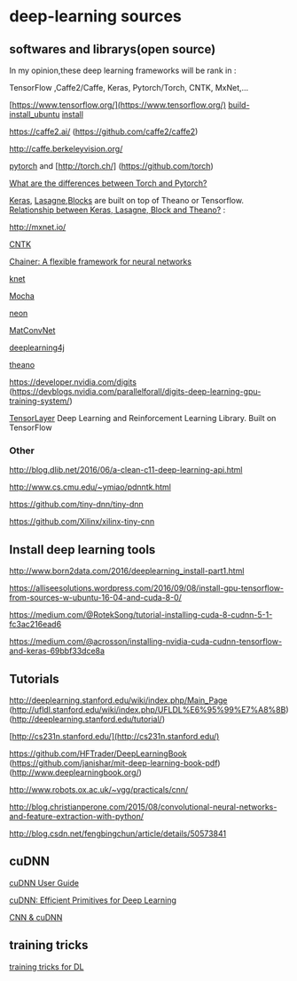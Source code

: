 # deep-learning sources

## softwares and librarys(open source)

In my opinion,these deep learning frameworks will be rank in :

TensorFlow ,Caffe2/Caffe, Keras, Pytorch/Torch, CNTK, MxNet,...


[https://www.tensorflow.org/](https://www.tensorflow.org/)  [build-install_ubuntu](https://alliseesolutions.wordpress.com/2016/09/08/install-gpu-tensorflow-from-sources-w-ubuntu-16-04-and-cuda-8-0/) [install](https://www.tensorflow.org/install/)   

https://caffe2.ai/ (https://github.com/caffe2/caffe2)  

http://caffe.berkeleyvision.org/ 

[pytorch](http://pytorch.org/) and 
[http://torch.ch/]  (https://github.com/torch) 

[What are the differences between Torch and Pytorch?](https://www.quora.com/What-are-the-differences-between-Torch-and-Pytorch)

[Keras](https://keras.io/), [Lasagne](https://github.com/Lasagne/Lasagne),[Blocks](https://github.com/mila-udem/blocks) are built on top of Theano or Tensorflow. 
 [Relationship between Keras, Lasagne, Block and Theano?](https://stackoverflow.com/questions/37088838/relationship-between-keras-lasagne-block-and-theano) : 
 
http://mxnet.io/  

[CNTK](https://github.com/Microsoft/CNTK)

[Chainer: A flexible framework for neural networks](https://chainer.org/)

[knet](https://github.com/denizyuret/Knet.jl)

[Mocha](https://github.com/pluskid/Mocha.jl)

[neon](https://github.com/NervanaSystems/neon)

[MatConvNet](http://www.vlfeat.org/matconvnet/)

[deeplearning4j](https://deeplearning4j.org/)

[theano](http://deeplearning.net/software/theano/) 

https://developer.nvidia.com/digits (https://devblogs.nvidia.com/parallelforall/digits-deep-learning-gpu-training-system/)

[TensorLayer](https://github.com/zsdonghao/tensorlayer) Deep Learning and Reinforcement Learning Library. Built on TensorFlow


### Other
http://blog.dlib.net/2016/06/a-clean-c11-deep-learning-api.html 

http://www.cs.cmu.edu/~ymiao/pdnntk.html 

https://github.com/tiny-dnn/tiny-dnn 

https://github.com/Xilinx/xilinx-tiny-cnn 

## Install deep learning tools

http://www.born2data.com/2016/deeplearning_install-part1.html

https://alliseesolutions.wordpress.com/2016/09/08/install-gpu-tensorflow-from-sources-w-ubuntu-16-04-and-cuda-8-0/

https://medium.com/@RotekSong/tutorial-installing-cuda-8-cudnn-5-1-fc3ac216ead6

https://medium.com/@acrosson/installing-nvidia-cuda-cudnn-tensorflow-and-keras-69bbf33dce8a

## Tutorials
http://deeplearning.stanford.edu/wiki/index.php/Main_Page (http://ufldl.stanford.edu/wiki/index.php/UFLDL%E6%95%99%E7%A8%8B) (http://deeplearning.stanford.edu/tutorial/) 

[http://cs231n.stanford.edu/](http://cs231n.stanford.edu/)

https://github.com/HFTrader/DeepLearningBook (https://github.com/janishar/mit-deep-learning-book-pdf) (http://www.deeplearningbook.org/)

http://www.robots.ox.ac.uk/~vgg/practicals/cnn/ 

http://blog.christianperone.com/2015/08/convolutional-neural-networks-and-feature-extraction-with-python/ 

http://blog.csdn.net/fengbingchun/article/details/50573841


##  cuDNN
[cuDNN User Guide](https://github.com/hwdong/deep-learning/blob/master/CUDNN_Library.pdf) 

[cuDNN: Efficient Primitives for Deep Learning](https://arxiv.org/pdf/1410.0759.pdf)

[CNN & cuDNN](https://piazza-resources.s3.amazonaws.com/i48o74a0lqu0/i5c0kpv2a0v1nj/10CNNcuDNN.pdf?AWSAccessKeyId=AKIAIEDNRLJ4AZKBW6HA&Expires=1497699006&Signature=iecBBe8ZnGVDJRfC%2BoolGd3gdqI%3D)


## training tricks
[training tricks for DL](https://github.com/hwdong/deep-learning/blob/master/deep%20learning%20papers.md)
